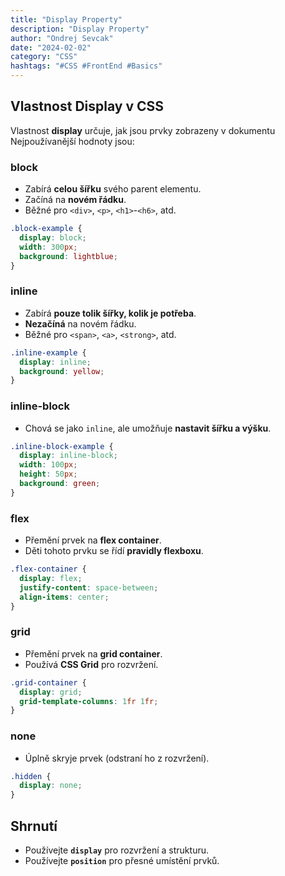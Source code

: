 ```yaml
---
title: "Display Property"
description: "Display Property"
author: "Ondrej Sevcak"
date: "2024-02-02"
category: "CSS"
hashtags: "#CSS #FrontEnd #Basics"
---
```


## Vlastnost Display v CSS

Vlastnost **display** určuje, jak jsou prvky zobrazeny v dokumentu<br>
Nejpoužívanější hodnoty jsou:

### **block**
- Zabírá **celou šířku** svého parent elementu.
- Začíná na **novém řádku**.
- Běžné pro `<div>`, `<p>`, `<h1>`-`<h6>`, atd.

```css
.block-example {
  display: block;
  width: 300px;
  background: lightblue;
}
```

### **inline**
- Zabírá **pouze tolik šířky, kolik je potřeba**.
- **Nezačíná** na novém řádku.
- Běžné pro `<span>`, `<a>`, `<strong>`, atd.

```css
.inline-example {
  display: inline;
  background: yellow;
}
```

### **inline-block**
- Chová se jako `inline`, ale umožňuje **nastavit šířku a výšku**.

```css
.inline-block-example {
  display: inline-block;
  width: 100px;
  height: 50px;
  background: green;
}
```

### **flex**
- Přemění prvek na **flex container**.
- Děti tohoto prvku se řídí **pravidly flexboxu**.

```css
.flex-container {
  display: flex;
  justify-content: space-between;
  align-items: center;
}
```

### **grid**
- Přemění prvek na **grid container**.
- Používá **CSS Grid** pro rozvržení.

```css
.grid-container {
  display: grid;
  grid-template-columns: 1fr 1fr;
}
```

### **none**
- Úplně skryje prvek (odstraní ho z rozvržení).

```css
.hidden {
  display: none;
}
```

## Shrnutí
- Používejte **`display`** pro rozvržení a strukturu.
- Používejte **`position`** pro přesné umístění prvků.

